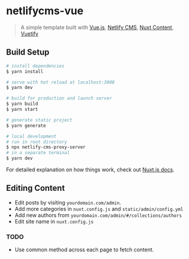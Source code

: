 # netlifycms-vue
> A simple template built with  [Vue.js](https://vuejs.org), [Netlify CMS](https://netlifycms.org), [Nuxt Content](https://content.nuxtjs.org), [Vuetify](https://vuetifyjs.com)

## Build Setup

```bash
# install dependencies
$ yarn install

# serve with hot reload at localhost:3000
$ yarn dev

# build for production and launch server
$ yarn build
$ yarn start

# generate static project
$ yarn generate

# local development
# run in root directory
$ npx netlify-cms-proxy-server
# in a separate terminal
$ yarn dev
```

For detailed explanation on how things work, check out [Nuxt.js docs](https://nuxtjs.org).

## Editing Content
- Edit posts by visiting `yourdomain.com/admin`.
- Add more categories in `nuxt.config.js` and `static/admin/config.yml`
- Add new authors from `yourdomain.com/admin/#/collections/authors`
- Edit site name in `nuxt.config.js`

### TODO
- Use common method across each page to fetch content.
